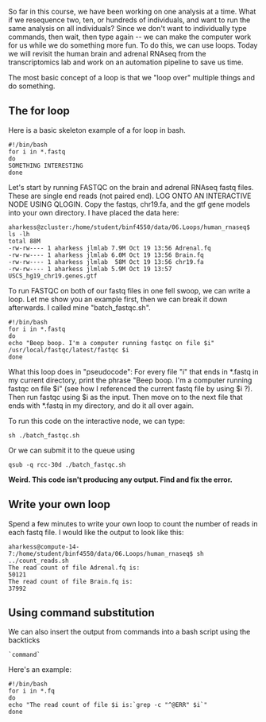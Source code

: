 So far in this course, we have been working on one analysis at a time. What if we resequence two, ten, or hundreds of individuals, and want to run the same analysis on all individuals? Since we don't want to individually type commands, then wait, then type again -- we can make the computer work for us while we do something more fun. To do this, we can use loops. Today we will revisit the human brain and adrenal RNAseq from the transcriptomics lab and work on an automation pipeline to save us time. 

The most basic concept of a loop is that we "loop over" multiple things and do something.

## The for loop

Here is a basic skeleton example of a for loop in bash.

    #!/bin/bash
    for i in *.fastq
    do
    SOMETHING INTERESTING
    done
    

Let's start by running FASTQC on the brain and adrenal RNAseq fastq files. These are single end reads (not paired end). LOG ONTO AN INTERACTIVE NODE USING QLOGIN. Copy the fastqs, chr19.fa, and the gtf gene models into your own directory. I have placed the data here:

    aharkess@zcluster:/home/student/binf4550/data/06.Loops/human_rnaseq$ ls -lh
    total 88M
    -rw-rw---- 1 aharkess jlmlab 7.9M Oct 19 13:56 Adrenal.fq
    -rw-rw---- 1 aharkess jlmlab 6.0M Oct 19 13:56 Brain.fq
    -rw-rw---- 1 aharkess jlmlab  58M Oct 19 13:56 chr19.fa
    -rw-rw---- 1 aharkess jlmlab 5.9M Oct 19 13:57 USCS_hg19_chr19.genes.gtf

To run FASTQC on both of our fastq files in one fell swoop, we can write a loop. Let me show you an example first, then we can break it down afterwards. I called mine "batch_fastqc.sh".

    #!/bin/bash
    for i in *.fastq
    do
    echo "Beep boop. I'm a computer running fastqc on file $i"
    /usr/local/fastqc/latest/fastqc $i
    done

What this loop does in "pseudocode": For every file "i" that ends in *.fastq in my current directory, print the phrase "Beep boop. I'm a computer running fastqc on file $i" (see how I referenced the current fastq file by using $i ?). Then run fastqc using $i as the input. Then move on to the next file that ends with *.fastq in my directory, and do it all over again.

To run this code on the interactive node, we can type:

    sh ./batch_fastqc.sh

Or we can submit it to the queue using 

    qsub -q rcc-30d ./batch_fastqc.sh


**Weird. This code isn't producing any output. Find and fix the error.**

## Write your own loop

Spend a few minutes to write your own loop to count the number of reads in each fastq file. I would like the output to look like this:

    aharkess@compute-14-7:/home/student/binf4550/data/06.Loops/human_rnaseq$ sh ../count_reads.sh
    The read count of file Adrenal.fq is:
    50121
    The read count of file Brain.fq is:
    37992

## Using command substitution

We can also insert the output from commands into a bash script using the backticks

    `command`

Here's an example:

    #!/bin/bash
    for i in *.fq
    do
    echo "The read count of file $i is:`grep -c "^@ERR" $i`"
    done